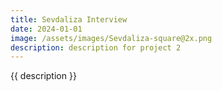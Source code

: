 ```yaml
---
title: Sevdaliza Interview
date: 2024-01-01
image: /assets/images/Sevdaliza-square@2x.png
description: description for project 2
---
```


{{ description }}